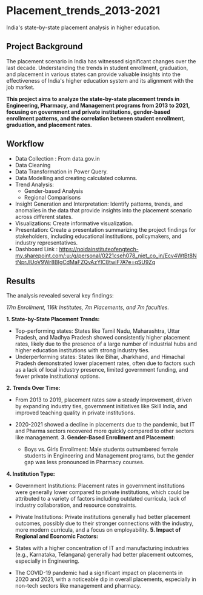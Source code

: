 # Placement_trends_2013-2021
India's state-by-state placement analysis in higher education.
## Project Background
The placement scenario in India has witnessed significant changes over the last decade. Understanding the trends in student enrollment, graduation, and placement in various states can provide valuable insights into the effectiveness of India's higher education system and its alignment with the job market.

**This project aims to analyze the state-by-state placement trends in Engineering, Pharmacy, and Management programs from 2013 to 2021, focusing on government and private institutions, gender-based enrollment patterns, and the correlation between student enrollment, graduation, and placement rates.**

## Workflow
- Data Collection : From data.gov.in
- Data Cleaning 
- Data Transformation in Power Query.
- Data Modelling and creating calculated columns.
- Trend Analysis:
   - Gender-based Analysis
   - Regional Comparisons
- Insight Generation and Interpretation: Identify patterns, trends, and anomalies in the data that provide insights into the placement scenario across different states.
- Visualizations: Create informative visualization.
- Presentation: Create a presentation summarizing the project findings for stakeholders, including educational institutions, policymakers, and industry representatives.
- Dashboard Link : https://noidainstituteofengtech-my.sharepoint.com/:u:/g/personal/0221cseh078_niet_co_in/Ecv4WtBt8NtNprJlUoV9Wr8BIgCdMaFZQvAzYlC8twiF7A?e=qSU9Zq 
  
## Results
The analysis revealed several key findings:

*17m  Enrollment, 116k Institutes, 7m Placements, and 7m faculties.*

**1. State-by-State Placement Trends:**

  - Top-performing states: States like Tamil Nadu, Maharashtra, Uttar Pradesh, and Madhya Pradesh showed consistently higher placement rates, likely due to the presence of a large number of industrial hubs and higher education institutions with strong industry ties.
  - Underperforming states: States like Bihar, Jharkhand, and Himachal Pradesh demonstrated lower placement rates, often due to factors such as a lack of local industry presence, limited government funding, and fewer private institutional options.

**2. Trends Over Time:**

- From 2013 to 2019, placement rates saw a steady improvement, driven by expanding industry ties, government initiatives like Skill India, and improved teaching quality in private institutions.

- 2020-2021 showed a decline in placements due to the pandemic, but IT and Pharma sectors recovered more quickly compared to other sectors like management.
**3. Gender-Based Enrollment and Placement:**

  - Boys vs. Girls Enrollment: Male students outnumbered female students in Engineering and Management programs, but the gender gap was less pronounced in Pharmacy courses.

**4. Institution Type:**

  -  Government Institutions: Placement rates in government institutions were generally lower compared to private institutions, which could be attributed to a variety of factors including outdated curricula, lack of industry collaboration, and resource constraints.
  - Private Institutions: Private institutions generally had better placement outcomes, possibly due to their stronger connections with the industry, more modern curricula, and a focus on employability.
**5. Impact of Regional and Economic Factors:**


- States with a higher concentration of IT and manufacturing industries (e.g., Karnataka, Telangana) generally had better placement outcomes, especially in Engineering.
- The COVID-19 pandemic had a significant impact on placements in 2020 and 2021, with a noticeable dip in overall placements, especially in non-tech sectors like management and pharmacy.

